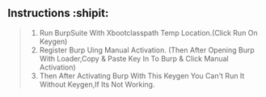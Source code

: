 ## Instructions :shipit:
> 1. Run BurpSuite With Xbootclasspath Temp Location.(Click Run On Keygen)
> 2. Register Burp Uing Manual Activation. (Then After Opening Burp With Loader,Copy & Paste Key In To Burp & Click Manual Activation)
> 3. Then After Activating Burp With This Keygen You Can't Run It Without Keygen,If Its Not Working.

